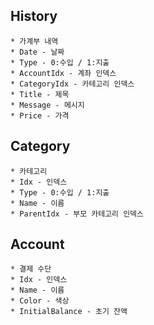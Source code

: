 ## History ##
	* 가계부 내역
	* Date - 날짜
	* Type - 0:수입 / 1:지출
	* AccountIdx - 계좌 인덱스
	* CategoryIdx - 카테고리 인덱스
	* Title - 제목
	* Message - 메시지	
	* Price - 가격

## Category ##
	* 카테고리
	* Idx - 인덱스
	* Type - 0:수입 / 1:지출
	* Name - 이름
	* ParentIdx - 부모 카테고리 인덱스

## Account ##
	* 결제 수단
	* Idx - 인덱스
	* Name - 이름
	* Color - 색상
	* InitialBalance - 초기 잔액